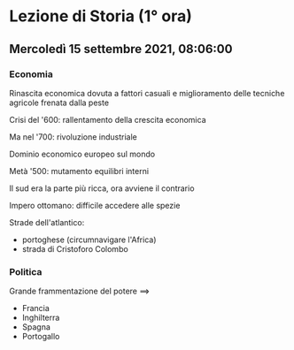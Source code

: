 # Lezione di Storia (1° ora)

## Mercoledì 15 settembre 2021, 08:06:00

### Economia
Rinascita economica dovuta a fattori casuali e miglioramento delle tecniche agricole
frenata dalla peste

Crisi del '600: rallentamento della crescita economica

Ma nel '700: rivoluzione industriale

Dominio economico europeo sul mondo


Metà '500: mutamento equilibri interni

Il sud era la parte più ricca, ora avviene il contrario

Impero ottomano: difficile accedere alle spezie

Strade dell'atlantico: 
* portoghese (circumnavigare l'Africa)
* strada di Cristoforo Colombo

### Politica

Grande frammentazione del potere ==> 

* Francia
* Inghilterra
* Spagna
* Portogallo
<!--stackedit_data:
eyJoaXN0b3J5IjpbMjcwNzQ0MjY2XX0=
-->